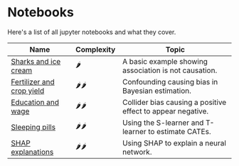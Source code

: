 # Notebooks

Here's a list of all jupyter notebooks and what they cover.


<table class="notebooks-table">
  <thead>
    <tr>
      <th>Name</th>
      <th>Complexity</th>
      <th>Topic</th>
    </tr>
  </thead>
  <tbody>
    <tr><td><a href="../notebooks/sharks_and_ice_creams">Sharks and ice cream</a></td><td>🌶️</td><td>A basic example showing association is not causation.</td></tr>
    <tr><td><a href="../notebooks/fertilizer_and_crop_yield">Fertilizer and crop yield</a></td><td>🌶️🌶️</td><td>Confounding causing bias in Bayesian estimation.</td></tr>
    <tr><td><a href="../notebooks/education_wage_investments">Education and wage</a></td><td>🌶️🌶️</td><td>Collider bias causing a positive effect to appear negative.</td></tr>
    <tr><td><a href="../notebooks/cate_1">Sleeping pills</a></td><td>🌶️🌶️</td><td>Using the S-learner and T-learner to estimate CATEs.</td></tr>
    <tr><td><a href="../notebooks/shap_example">SHAP explanations</a></td><td>🌶️🌶️</td><td>Using SHAP to explain a neural network.</td></tr>
  </tbody>
</table>